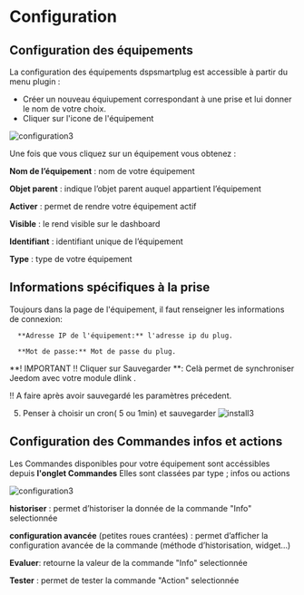 # Configuration

## **Configuration des équipements**


La configuration des équipements dspsmartplug est accessible à partir du menu plugin :

- Créer un nouveau équiupement correspondant à une prise et lui donner le nom de votre choix.
- Cliquer sur l'icone de l'équipement

![configuration3](https://raw.githubusercontent.com/limad/plugin-dspsmartplug/master/images/dspsmartplug_screenshot1.PNG)

Une fois que vous cliquez sur un équipement vous obtenez :

**Nom de l’équipement** : nom de votre équipement 

**Objet parent** : indique l’objet parent auquel appartient l’équipement

**Activer** : permet de rendre votre équipement actif

**Visible** : le rend visible sur le dashboard

**Identifiant** : identifiant unique de l’équipement

**Type** : type de votre équipement

 ## Informations spécifiques à la prise 

Toujours dans la page de l'équipement, il faut renseigner les informations de connexion:

      **Adresse IP de l'équipement:** l'adresse ip du plug.

      **Mot de passe:** Mot de passe du plug.

**! IMPORTANT !! Cliquer sur Sauvegarder **: Celà permet de synchroniser Jeedom avec votre module dlink . 

!! A faire après avoir sauvegardé les paramètres précedent.

  
5. Penser à choisir un cron( 5 ou 1min) et sauvegarder
![install3](https://raw.githubusercontent.com/limad/plugin-dspsmartplug/master/images/dspsmartplug_screenshot3.PNG)




## Configuration des Commandes infos et actions

Les Commandes disponibles pour votre équipement sont accéssibles depuis **l'onglet Commandes**
Elles sont classées par type ; infos ou actions

![configuration3](https://raw.githubusercontent.com/limad/plugin-dspsmartplug/master/images/dspsmartplug_screenshot5.PNG)


**historiser** : permet d’historiser la donnée de la commande "Info" selectionnée

**configuration avancée** (petites roues crantées) : permet d’afficher la configuration avancée de la commande (méthode d’historisation, widget…​)

**Evaluer**: retourne la valeur de la commande "Info" selectionnée

**Tester** : permet de tester la commande "Action" selectionnée
